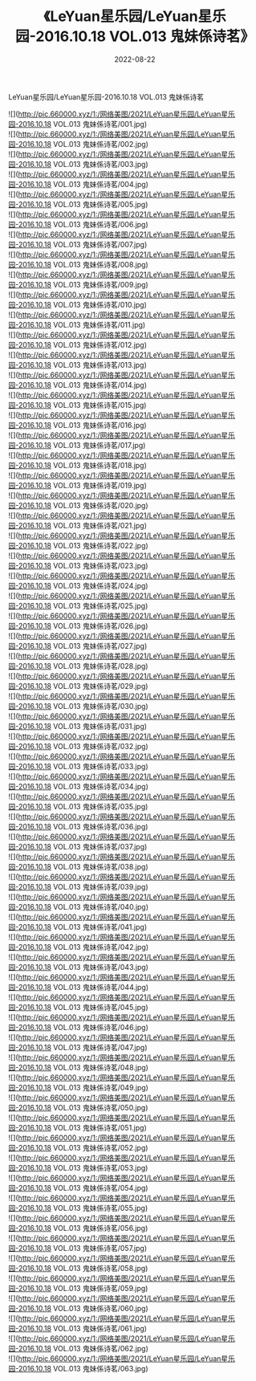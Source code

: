 ﻿---
layout: post
title:  《LeYuan星乐园/LeYuan星乐园-2016.10.18 VOL.013 鬼妹係诗茗》
date:   2022-08-22
img: http://pic.660000.xyz/1:/网络美图/2021/LeYuan星乐园/LeYuan星乐园-2016.10.18 VOL.013 鬼妹係诗茗/000.jpg
categories: [美女, 清纯, 唯美]
---

LeYuan星乐园/LeYuan星乐园-2016.10.18 VOL.013 鬼妹係诗茗

 ![](http://pic.660000.xyz/1:/网络美图/2021/LeYuan星乐园/LeYuan星乐园-2016.10.18 VOL.013 鬼妹係诗茗/001.jpg) <br>![](http://pic.660000.xyz/1:/网络美图/2021/LeYuan星乐园/LeYuan星乐园-2016.10.18 VOL.013 鬼妹係诗茗/002.jpg) <br>![](http://pic.660000.xyz/1:/网络美图/2021/LeYuan星乐园/LeYuan星乐园-2016.10.18 VOL.013 鬼妹係诗茗/003.jpg) <br>![](http://pic.660000.xyz/1:/网络美图/2021/LeYuan星乐园/LeYuan星乐园-2016.10.18 VOL.013 鬼妹係诗茗/004.jpg) <br>![](http://pic.660000.xyz/1:/网络美图/2021/LeYuan星乐园/LeYuan星乐园-2016.10.18 VOL.013 鬼妹係诗茗/005.jpg) <br>![](http://pic.660000.xyz/1:/网络美图/2021/LeYuan星乐园/LeYuan星乐园-2016.10.18 VOL.013 鬼妹係诗茗/006.jpg) <br>![](http://pic.660000.xyz/1:/网络美图/2021/LeYuan星乐园/LeYuan星乐园-2016.10.18 VOL.013 鬼妹係诗茗/007.jpg) <br>![](http://pic.660000.xyz/1:/网络美图/2021/LeYuan星乐园/LeYuan星乐园-2016.10.18 VOL.013 鬼妹係诗茗/008.jpg) <br>![](http://pic.660000.xyz/1:/网络美图/2021/LeYuan星乐园/LeYuan星乐园-2016.10.18 VOL.013 鬼妹係诗茗/009.jpg) <br>![](http://pic.660000.xyz/1:/网络美图/2021/LeYuan星乐园/LeYuan星乐园-2016.10.18 VOL.013 鬼妹係诗茗/010.jpg) <br>![](http://pic.660000.xyz/1:/网络美图/2021/LeYuan星乐园/LeYuan星乐园-2016.10.18 VOL.013 鬼妹係诗茗/011.jpg) <br>![](http://pic.660000.xyz/1:/网络美图/2021/LeYuan星乐园/LeYuan星乐园-2016.10.18 VOL.013 鬼妹係诗茗/012.jpg) <br>![](http://pic.660000.xyz/1:/网络美图/2021/LeYuan星乐园/LeYuan星乐园-2016.10.18 VOL.013 鬼妹係诗茗/013.jpg) <br>![](http://pic.660000.xyz/1:/网络美图/2021/LeYuan星乐园/LeYuan星乐园-2016.10.18 VOL.013 鬼妹係诗茗/014.jpg) <br>![](http://pic.660000.xyz/1:/网络美图/2021/LeYuan星乐园/LeYuan星乐园-2016.10.18 VOL.013 鬼妹係诗茗/015.jpg) <br>![](http://pic.660000.xyz/1:/网络美图/2021/LeYuan星乐园/LeYuan星乐园-2016.10.18 VOL.013 鬼妹係诗茗/016.jpg) <br>![](http://pic.660000.xyz/1:/网络美图/2021/LeYuan星乐园/LeYuan星乐园-2016.10.18 VOL.013 鬼妹係诗茗/017.jpg) <br>![](http://pic.660000.xyz/1:/网络美图/2021/LeYuan星乐园/LeYuan星乐园-2016.10.18 VOL.013 鬼妹係诗茗/018.jpg) <br>![](http://pic.660000.xyz/1:/网络美图/2021/LeYuan星乐园/LeYuan星乐园-2016.10.18 VOL.013 鬼妹係诗茗/019.jpg) <br>![](http://pic.660000.xyz/1:/网络美图/2021/LeYuan星乐园/LeYuan星乐园-2016.10.18 VOL.013 鬼妹係诗茗/020.jpg) <br>![](http://pic.660000.xyz/1:/网络美图/2021/LeYuan星乐园/LeYuan星乐园-2016.10.18 VOL.013 鬼妹係诗茗/021.jpg) <br>![](http://pic.660000.xyz/1:/网络美图/2021/LeYuan星乐园/LeYuan星乐园-2016.10.18 VOL.013 鬼妹係诗茗/022.jpg) <br>![](http://pic.660000.xyz/1:/网络美图/2021/LeYuan星乐园/LeYuan星乐园-2016.10.18 VOL.013 鬼妹係诗茗/023.jpg) <br>![](http://pic.660000.xyz/1:/网络美图/2021/LeYuan星乐园/LeYuan星乐园-2016.10.18 VOL.013 鬼妹係诗茗/024.jpg) <br>![](http://pic.660000.xyz/1:/网络美图/2021/LeYuan星乐园/LeYuan星乐园-2016.10.18 VOL.013 鬼妹係诗茗/025.jpg) <br>![](http://pic.660000.xyz/1:/网络美图/2021/LeYuan星乐园/LeYuan星乐园-2016.10.18 VOL.013 鬼妹係诗茗/026.jpg) <br>![](http://pic.660000.xyz/1:/网络美图/2021/LeYuan星乐园/LeYuan星乐园-2016.10.18 VOL.013 鬼妹係诗茗/027.jpg) <br>![](http://pic.660000.xyz/1:/网络美图/2021/LeYuan星乐园/LeYuan星乐园-2016.10.18 VOL.013 鬼妹係诗茗/028.jpg) <br>![](http://pic.660000.xyz/1:/网络美图/2021/LeYuan星乐园/LeYuan星乐园-2016.10.18 VOL.013 鬼妹係诗茗/029.jpg) <br>![](http://pic.660000.xyz/1:/网络美图/2021/LeYuan星乐园/LeYuan星乐园-2016.10.18 VOL.013 鬼妹係诗茗/030.jpg) <br>![](http://pic.660000.xyz/1:/网络美图/2021/LeYuan星乐园/LeYuan星乐园-2016.10.18 VOL.013 鬼妹係诗茗/031.jpg) <br>![](http://pic.660000.xyz/1:/网络美图/2021/LeYuan星乐园/LeYuan星乐园-2016.10.18 VOL.013 鬼妹係诗茗/032.jpg) <br>![](http://pic.660000.xyz/1:/网络美图/2021/LeYuan星乐园/LeYuan星乐园-2016.10.18 VOL.013 鬼妹係诗茗/033.jpg) <br>![](http://pic.660000.xyz/1:/网络美图/2021/LeYuan星乐园/LeYuan星乐园-2016.10.18 VOL.013 鬼妹係诗茗/034.jpg) <br>![](http://pic.660000.xyz/1:/网络美图/2021/LeYuan星乐园/LeYuan星乐园-2016.10.18 VOL.013 鬼妹係诗茗/035.jpg) <br>![](http://pic.660000.xyz/1:/网络美图/2021/LeYuan星乐园/LeYuan星乐园-2016.10.18 VOL.013 鬼妹係诗茗/036.jpg) <br>![](http://pic.660000.xyz/1:/网络美图/2021/LeYuan星乐园/LeYuan星乐园-2016.10.18 VOL.013 鬼妹係诗茗/037.jpg) <br>![](http://pic.660000.xyz/1:/网络美图/2021/LeYuan星乐园/LeYuan星乐园-2016.10.18 VOL.013 鬼妹係诗茗/038.jpg) <br>![](http://pic.660000.xyz/1:/网络美图/2021/LeYuan星乐园/LeYuan星乐园-2016.10.18 VOL.013 鬼妹係诗茗/039.jpg) <br>![](http://pic.660000.xyz/1:/网络美图/2021/LeYuan星乐园/LeYuan星乐园-2016.10.18 VOL.013 鬼妹係诗茗/040.jpg) <br>![](http://pic.660000.xyz/1:/网络美图/2021/LeYuan星乐园/LeYuan星乐园-2016.10.18 VOL.013 鬼妹係诗茗/041.jpg) <br>![](http://pic.660000.xyz/1:/网络美图/2021/LeYuan星乐园/LeYuan星乐园-2016.10.18 VOL.013 鬼妹係诗茗/042.jpg) <br>![](http://pic.660000.xyz/1:/网络美图/2021/LeYuan星乐园/LeYuan星乐园-2016.10.18 VOL.013 鬼妹係诗茗/043.jpg) <br>![](http://pic.660000.xyz/1:/网络美图/2021/LeYuan星乐园/LeYuan星乐园-2016.10.18 VOL.013 鬼妹係诗茗/044.jpg) <br>![](http://pic.660000.xyz/1:/网络美图/2021/LeYuan星乐园/LeYuan星乐园-2016.10.18 VOL.013 鬼妹係诗茗/045.jpg) <br>![](http://pic.660000.xyz/1:/网络美图/2021/LeYuan星乐园/LeYuan星乐园-2016.10.18 VOL.013 鬼妹係诗茗/046.jpg) <br>![](http://pic.660000.xyz/1:/网络美图/2021/LeYuan星乐园/LeYuan星乐园-2016.10.18 VOL.013 鬼妹係诗茗/047.jpg) <br>![](http://pic.660000.xyz/1:/网络美图/2021/LeYuan星乐园/LeYuan星乐园-2016.10.18 VOL.013 鬼妹係诗茗/048.jpg) <br>![](http://pic.660000.xyz/1:/网络美图/2021/LeYuan星乐园/LeYuan星乐园-2016.10.18 VOL.013 鬼妹係诗茗/049.jpg) <br>![](http://pic.660000.xyz/1:/网络美图/2021/LeYuan星乐园/LeYuan星乐园-2016.10.18 VOL.013 鬼妹係诗茗/050.jpg) <br>![](http://pic.660000.xyz/1:/网络美图/2021/LeYuan星乐园/LeYuan星乐园-2016.10.18 VOL.013 鬼妹係诗茗/051.jpg) <br>![](http://pic.660000.xyz/1:/网络美图/2021/LeYuan星乐园/LeYuan星乐园-2016.10.18 VOL.013 鬼妹係诗茗/052.jpg) <br>![](http://pic.660000.xyz/1:/网络美图/2021/LeYuan星乐园/LeYuan星乐园-2016.10.18 VOL.013 鬼妹係诗茗/053.jpg) <br>![](http://pic.660000.xyz/1:/网络美图/2021/LeYuan星乐园/LeYuan星乐园-2016.10.18 VOL.013 鬼妹係诗茗/054.jpg) <br>![](http://pic.660000.xyz/1:/网络美图/2021/LeYuan星乐园/LeYuan星乐园-2016.10.18 VOL.013 鬼妹係诗茗/055.jpg) <br>![](http://pic.660000.xyz/1:/网络美图/2021/LeYuan星乐园/LeYuan星乐园-2016.10.18 VOL.013 鬼妹係诗茗/056.jpg) <br>![](http://pic.660000.xyz/1:/网络美图/2021/LeYuan星乐园/LeYuan星乐园-2016.10.18 VOL.013 鬼妹係诗茗/057.jpg) <br>![](http://pic.660000.xyz/1:/网络美图/2021/LeYuan星乐园/LeYuan星乐园-2016.10.18 VOL.013 鬼妹係诗茗/058.jpg) <br>![](http://pic.660000.xyz/1:/网络美图/2021/LeYuan星乐园/LeYuan星乐园-2016.10.18 VOL.013 鬼妹係诗茗/059.jpg) <br>![](http://pic.660000.xyz/1:/网络美图/2021/LeYuan星乐园/LeYuan星乐园-2016.10.18 VOL.013 鬼妹係诗茗/060.jpg) <br>![](http://pic.660000.xyz/1:/网络美图/2021/LeYuan星乐园/LeYuan星乐园-2016.10.18 VOL.013 鬼妹係诗茗/061.jpg) <br>![](http://pic.660000.xyz/1:/网络美图/2021/LeYuan星乐园/LeYuan星乐园-2016.10.18 VOL.013 鬼妹係诗茗/062.jpg) <br>![](http://pic.660000.xyz/1:/网络美图/2021/LeYuan星乐园/LeYuan星乐园-2016.10.18 VOL.013 鬼妹係诗茗/063.jpg) <br>
